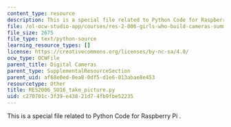 ```yaml
---
content_type: resource
description: This is a special file related to Python Code for Raspberry Pi .
file: /ol-ocw-studio-app/courses/res-2-006-girls-who-build-cameras-summer-2016/c270701c3f39e43821d74fb9fbe52235_RES2006_SU16_take_picture.py
file_size: 2675
file_type: text/python-source
learning_resource_types: []
license: https://creativecommons.org/licenses/by-nc-sa/4.0/
ocw_type: OCWFile
parent_title: Digital Cameras
parent_type: SupplementalResourceSection
parent_uid: af68e0ed-0ea8-0df5-d1e6-013abae8e453
resourcetype: Other
title: RES2006_SU16_take_picture.py
uid: c270701c-3f39-e438-21d7-4fb9fbe52235
---
```

This is a special file related to Python Code for Raspberry Pi .
